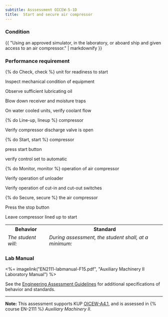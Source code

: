 ```yaml
---
subtitle: Asssessment OICEW-5-1D
title:  Start and secure air compressor
---
```




### Condition

{{ "Using an approved simulator, in the laboratory, or aboard ship and given access to an air compressor." | markdownify }}

### Performance requirement 

<table width='100%' class='Guidelines'>
 <thead>
 <tr>
     <th class='thirty'>Behavior</th>
     <th class='seventy'>Standard</th>
 </tr>
 <tr>
     <td><em>The student will:</em></td>
     <td><em>During assessment, the student shall, at a minimum:</em></td>
 </tr>
 </thead>
 <tbody>


<!--rowstart-->

{% do Check, check %} unit for readiness to start

<!--cellbreak-->

Inspect mechanical condition of equipment

Observe sufficient lubricating oil

Blow down receiver and moisture traps

On water cooled units, verify coolant flow

<!--rowend-->


<!--rowstart-->

{% do Line-up, lineup %} compressor

<!--cellbreak-->

Verify compressor discharge valve is open

<!--rowend-->


<!--rowstart-->

{% do Start, start %} compressor

<!--cellbreak-->

press start button

verify control set to automatic

<!--rowend-->


<!--rowstart-->

{% do Monitor, monitor %} operation of air compressor

<!--cellbreak-->

Verify operation of unloader

Verify operation of cut-in and cut-out switches

<!--rowend-->


<!--rowstart-->

{% do Secure, secure %} the air compressor

<!--cellbreak-->

Press the stop button

Leave compressor lined up to start

<!--rowend-->


 </tbody>
 </table>

### Lab Manual

<%= imagelink("EN2111-labmanual-F15.pdf", "Auxiliary Machinery II Laboratory Manual") %>

See the [Engineering Assessment Guidelines](guidelines) for additional specifications of behavior and standards.


*****

**Note:** This assessment supports KUP [OICEW-A4.1]({{site.baseurl}}/tables/31.html#OICEW-A4.1), and is assessed in  {% course  EN-2111 %}  *Auxiliary Machinery II*. 

